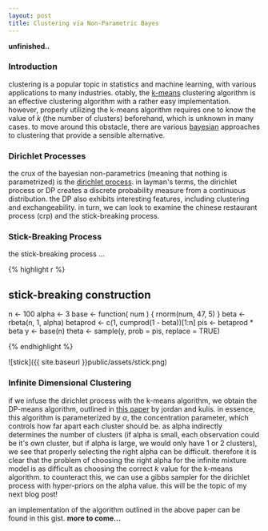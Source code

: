 ```yaml
---
layout: post
title: Clustering via Non-Parametric Bayes
---
```


**unfinished..**

### Introduction

clustering is a popular topic in statistics and machine learning, with various applications to many industries. otably, the [k-means](http://en.wikipedia.org/wiki/K-means_clustering) clustering algorithm is an effective clustering algorithm with a rather easy implementation. however, properly utilizing the k-means algorithm requires one to know the value of *k* (the number of clusters) beforehand, which is unknown in many cases. to move around this obstacle, there are various [bayesian](http://en.wikipedia.org/wiki/Bayes'_theorem) approaches to clustering that provide a sensible alternative. 

### Dirichlet Processes

the crux of the bayesian non-parametrics (meaning that nothing is parametrized) is the [dirichlet process](http://en.wikipedia.org/wiki/Dirichlet_process). in layman's terms, the dirichlet process or DP creates a discrete probability measure from a continuous distribution. the DP also exhibits interesting features, including clustering and exchangeability. in turn, we can look to examine the chinese restaurant process (crp) and the stick-breaking process. 

### Stick-Breaking Process

the stick-breaking process ... 

{% highlight r %}
## stick-breaking construction
n    	  <- 100
alpha 	  <- 3
base 	  <- function( num ) { rnorm(num, 47, 5) }
beta      <- rbeta(n, 1, alpha)
betaprod  <- c(1, cumprod(1 - beta))[1:n]
pis  	  <- betaprod * beta
y   	  <- base(n)
theta	  <- sample(y, prob = pis, replace = TRUE)

{% endhighlight %}

![stick]({{ site.baseurl }}public/assets/stick.png)


### Infinite Dimensional Clustering

if we infuse the dirichlet process with the k-means algorithm, we obtain the DP-means algorithm, outlined in [this paper](http://www.cs.berkeley.edu/~jordan/papers/kulis-jordan-icml12.pdf) by jordan and kulis. in essence, this algorithm is parameterized by *α*, the concentration parameter, which controls how far apart each cluster should be. as alpha indirectly determines the number of clusters (if alpha is small, each observation could be it's own cluster, but if alpha is large, we would only have 1 or 2 clusters), we see that properly selecting the right alpha can be difficult. therefore it is clear that the problem of choosing the right alpha for the infinite mixture model is as difficult as choosing the correct *k* value for the k-means algorithm. to counteract this, we can use a gibbs sampler for the dirichlet process with hyper-priors on the alpha value. this will be the topic of my next blog post!


an implementation of the algorithm outlined in the above paper can be found in this gist. **more to come...**